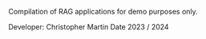 Compilation of RAG applications for demo purposes only.

Developer: Christopher Martin
Date 2023 / 2024

